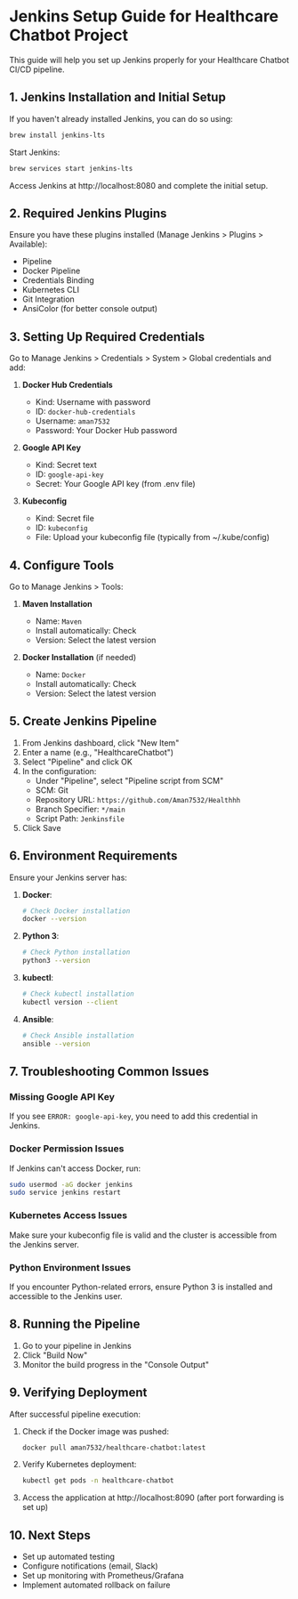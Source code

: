 # Jenkins Setup Guide for Healthcare Chatbot Project

This guide will help you set up Jenkins properly for your Healthcare Chatbot CI/CD pipeline.

## 1. Jenkins Installation and Initial Setup

If you haven't already installed Jenkins, you can do so using:

```bash
brew install jenkins-lts
```

Start Jenkins:

```bash
brew services start jenkins-lts
```

Access Jenkins at http://localhost:8080 and complete the initial setup.

## 2. Required Jenkins Plugins

Ensure you have these plugins installed (Manage Jenkins > Plugins > Available):

- Pipeline
- Docker Pipeline
- Credentials Binding
- Kubernetes CLI
- Git Integration
- AnsiColor (for better console output)

## 3. Setting Up Required Credentials

Go to Manage Jenkins > Credentials > System > Global credentials and add:

1. **Docker Hub Credentials**
   - Kind: Username with password
   - ID: `docker-hub-credentials`
   - Username: `aman7532`
   - Password: Your Docker Hub password

2. **Google API Key**
   - Kind: Secret text
   - ID: `google-api-key`
   - Secret: Your Google API key (from .env file)

3. **Kubeconfig**
   - Kind: Secret file
   - ID: `kubeconfig`
   - File: Upload your kubeconfig file (typically from ~/.kube/config)

## 4. Configure Tools

Go to Manage Jenkins > Tools:

1. **Maven Installation**
   - Name: `Maven`
   - Install automatically: Check
   - Version: Select the latest version

2. **Docker Installation** (if needed)
   - Name: `Docker`
   - Install automatically: Check
   - Version: Select the latest version

## 5. Create Jenkins Pipeline

1. From Jenkins dashboard, click "New Item"
2. Enter a name (e.g., "HealthcareChatbot")
3. Select "Pipeline" and click OK
4. In the configuration:
   - Under "Pipeline", select "Pipeline script from SCM"
   - SCM: Git
   - Repository URL: `https://github.com/Aman7532/Healthhh`
   - Branch Specifier: `*/main`
   - Script Path: `Jenkinsfile`
5. Click Save

## 6. Environment Requirements

Ensure your Jenkins server has:

1. **Docker**:
   ```bash
   # Check Docker installation
   docker --version
   ```

2. **Python 3**:
   ```bash
   # Check Python installation
   python3 --version
   ```

3. **kubectl**:
   ```bash
   # Check kubectl installation
   kubectl version --client
   ```

4. **Ansible**:
   ```bash
   # Check Ansible installation
   ansible --version
   ```

## 7. Troubleshooting Common Issues

### Missing Google API Key
If you see `ERROR: google-api-key`, you need to add this credential in Jenkins.

### Docker Permission Issues
If Jenkins can't access Docker, run:
```bash
sudo usermod -aG docker jenkins
sudo service jenkins restart
```

### Kubernetes Access Issues
Make sure your kubeconfig file is valid and the cluster is accessible from the Jenkins server.

### Python Environment Issues
If you encounter Python-related errors, ensure Python 3 is installed and accessible to the Jenkins user.

## 8. Running the Pipeline

1. Go to your pipeline in Jenkins
2. Click "Build Now"
3. Monitor the build progress in the "Console Output"

## 9. Verifying Deployment

After successful pipeline execution:

1. Check if the Docker image was pushed:
   ```bash
   docker pull aman7532/healthcare-chatbot:latest
   ```

2. Verify Kubernetes deployment:
   ```bash
   kubectl get pods -n healthcare-chatbot
   ```

3. Access the application at http://localhost:8090 (after port forwarding is set up)

## 10. Next Steps

- Set up automated testing
- Configure notifications (email, Slack)
- Set up monitoring with Prometheus/Grafana
- Implement automated rollback on failure
